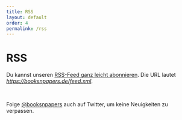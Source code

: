 ```yaml
---
title: RSS
layout: default
order: 4
permalink: /rss
---
```


# RSS

Du kannst unseren [RSS-Feed ganz leicht abonnieren](/feed.xml). Die URL lautet *https://booksnpapers.de/feed.xml*. 

<br>

Folge [@booksnpapers](https://www.twitter.com/booksnpapers) auch auf Twitter, um keine Neuigkeiten zu verpassen.
